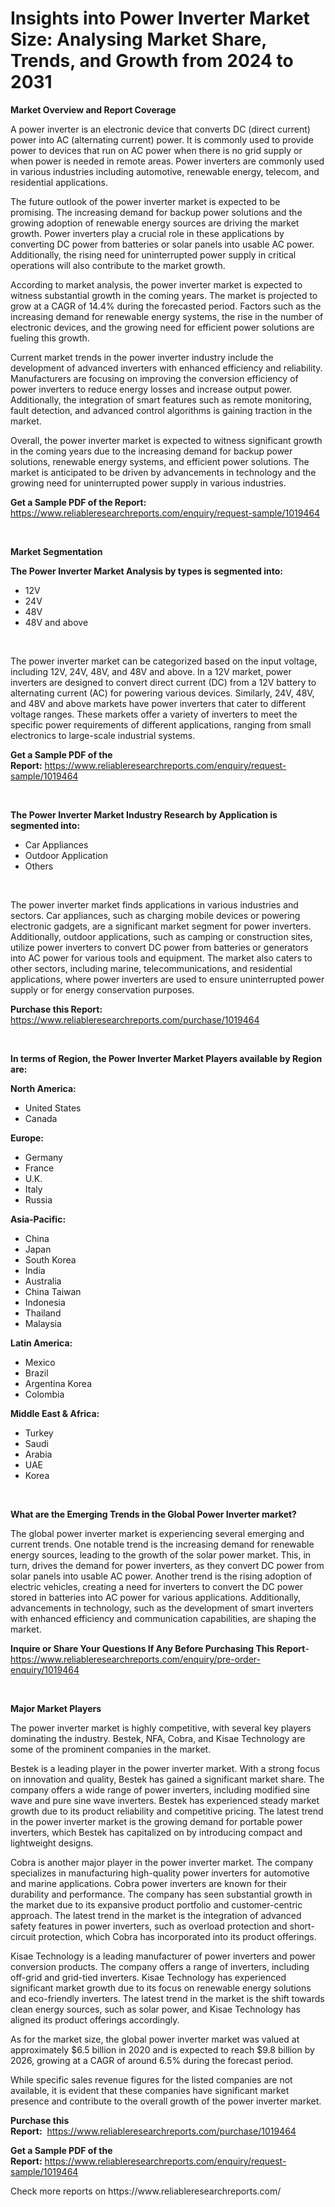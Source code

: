 <p><h1>Insights into Power Inverter Market Size: Analysing Market Share, Trends, and Growth from 2024 to 2031</h1></p><p><strong>Market Overview and Report Coverage</strong></p>
<p><p>A power inverter is an electronic device that converts DC (direct current) power into AC (alternating current) power. It is commonly used to provide power to devices that run on AC power when there is no grid supply or when power is needed in remote areas. Power inverters are commonly used in various industries including automotive, renewable energy, telecom, and residential applications.</p><p>The future outlook of the power inverter market is expected to be promising. The increasing demand for backup power solutions and the growing adoption of renewable energy sources are driving the market growth. Power inverters play a crucial role in these applications by converting DC power from batteries or solar panels into usable AC power. Additionally, the rising need for uninterrupted power supply in critical operations will also contribute to the market growth.</p><p>According to market analysis, the power inverter market is expected to witness substantial growth in the coming years. The market is projected to grow at a CAGR of 14.4% during the forecasted period. Factors such as the increasing demand for renewable energy systems, the rise in the number of electronic devices, and the growing need for efficient power solutions are fueling this growth.</p><p>Current market trends in the power inverter industry include the development of advanced inverters with enhanced efficiency and reliability. Manufacturers are focusing on improving the conversion efficiency of power inverters to reduce energy losses and increase output power. Additionally, the integration of smart features such as remote monitoring, fault detection, and advanced control algorithms is gaining traction in the market.</p><p>Overall, the power inverter market is expected to witness significant growth in the coming years due to the increasing demand for backup power solutions, renewable energy systems, and efficient power solutions. The market is anticipated to be driven by advancements in technology and the growing need for uninterrupted power supply in various industries.</p></p>
<p><strong>Get a Sample PDF of the Report:</strong> <a href="https://www.reliableresearchreports.com/enquiry/request-sample/1019464">https://www.reliableresearchreports.com/enquiry/request-sample/1019464</a></p>
<p>&nbsp;</p>
<p><strong>Market Segmentation</strong></p>
<p><strong>The Power Inverter Market Analysis by types is segmented into:</strong></p>
<p><ul><li>12V</li><li>24V</li><li>48V</li><li>48V and above</li></ul></p>
<p>&nbsp;</p>
<p><p>The power inverter market can be categorized based on the input voltage, including 12V, 24V, 48V, and 48V and above. In a 12V market, power inverters are designed to convert direct current (DC) from a 12V battery to alternating current (AC) for powering various devices. Similarly, 24V, 48V, and 48V and above markets have power inverters that cater to different voltage ranges. These markets offer a variety of inverters to meet the specific power requirements of different applications, ranging from small electronics to large-scale industrial systems.</p></p>
<p><strong>Get a Sample PDF of the Report:</strong>&nbsp;<a href="https://www.reliableresearchreports.com/enquiry/request-sample/1019464">https://www.reliableresearchreports.com/enquiry/request-sample/1019464</a></p>
<p>&nbsp;</p>
<p><strong>The Power Inverter Market Industry Research by Application is segmented into:</strong></p>
<p><ul><li>Car Appliances</li><li>Outdoor Application</li><li>Others</li></ul></p>
<p>&nbsp;</p>
<p><p>The power inverter market finds applications in various industries and sectors. Car appliances, such as charging mobile devices or powering electronic gadgets, are a significant market segment for power inverters. Additionally, outdoor applications, such as camping or construction sites, utilize power inverters to convert DC power from batteries or generators into AC power for various tools and equipment. The market also caters to other sectors, including marine, telecommunications, and residential applications, where power inverters are used to ensure uninterrupted power supply or for energy conservation purposes.</p></p>
<p><strong>Purchase this Report:</strong>&nbsp; <a href="https://www.reliableresearchreports.com/purchase/1019464">https://www.reliableresearchreports.com/purchase/1019464</a></p>
<p>&nbsp;</p>
<p><strong>In terms of Region, the Power Inverter Market Players available by Region are:</strong></p>
<p>
    <p> <strong> North America: </strong>
        <ul>
            <li>United States</li>
            <li>Canada</li>
        </ul>
        </p> 
    <p> <strong> Europe: </strong>
        <ul>
            <li>Germany</li>
            <li>France</li>
            <li>U.K.</li>
            <li>Italy</li>
            <li>Russia</li>
        </ul>
        </p> 
    <p> <strong> Asia-Pacific: </strong>
        <ul>
            <li>China</li>
            <li>Japan</li>
            <li>South Korea</li>
            <li>India</li>
            <li>Australia</li>
            <li>China Taiwan</li>
            <li>Indonesia</li>
            <li>Thailand</li>
            <li>Malaysia</li>
        </ul>
        </p> 
    <p> <strong> Latin America: </strong>
        <ul>
            <li>Mexico</li>
            <li>Brazil</li>
            <li>Argentina Korea</li>
            <li>Colombia</li>
        </ul>
        </p> 
    <p> <strong> Middle East & Africa: </strong>
        <ul>
            <li>Turkey</li>
            <li>Saudi</li>
            <li>Arabia</li>
            <li>UAE</li>
            <li>Korea</li>
        </ul>
    </p>
    </p>
<p>&nbsp;</p>
<p><strong>What are the Emerging Trends in the Global Power Inverter market?</strong></p>
<p><p>The global power inverter market is experiencing several emerging and current trends. One notable trend is the increasing demand for renewable energy sources, leading to the growth of the solar power market. This, in turn, drives the demand for power inverters, as they convert DC power from solar panels into usable AC power. Another trend is the rising adoption of electric vehicles, creating a need for inverters to convert the DC power stored in batteries into AC power for various applications. Additionally, advancements in technology, such as the development of smart inverters with enhanced efficiency and communication capabilities, are shaping the market.</p></p>
<p><strong>Inquire or Share Your Questions If Any Before Purchasing This Report</strong>- <a href="https://www.reliableresearchreports.com/enquiry/pre-order-enquiry/1019464">https://www.reliableresearchreports.com/enquiry/pre-order-enquiry/1019464</a></p>
<p>&nbsp;</p>
<p><strong>Major Market Players</strong></p>
<p><p>The power inverter market is highly competitive, with several key players dominating the industry. Bestek, NFA, Cobra, and Kisae Technology are some of the prominent companies in the market.</p><p>Bestek is a leading player in the power inverter market. With a strong focus on innovation and quality, Bestek has gained a significant market share. The company offers a wide range of power inverters, including modified sine wave and pure sine wave inverters. Bestek has experienced steady market growth due to its product reliability and competitive pricing. The latest trend in the power inverter market is the growing demand for portable power inverters, which Bestek has capitalized on by introducing compact and lightweight designs.</p><p>Cobra is another major player in the power inverter market. The company specializes in manufacturing high-quality power inverters for automotive and marine applications. Cobra power inverters are known for their durability and performance. The company has seen substantial growth in the market due to its expansive product portfolio and customer-centric approach. The latest trend in the market is the integration of advanced safety features in power inverters, such as overload protection and short-circuit protection, which Cobra has incorporated into its product offerings.</p><p>Kisae Technology is a leading manufacturer of power inverters and power conversion products. The company offers a range of inverters, including off-grid and grid-tied inverters. Kisae Technology has experienced significant market growth due to its focus on renewable energy solutions and eco-friendly inverters. The latest trend in the market is the shift towards clean energy sources, such as solar power, and Kisae Technology has aligned its product offerings accordingly.</p><p>As for the market size, the global power inverter market was valued at approximately $6.5 billion in 2020 and is expected to reach $9.8 billion by 2026, growing at a CAGR of around 6.5% during the forecast period.</p><p>While specific sales revenue figures for the listed companies are not available, it is evident that these companies have significant market presence and contribute to the overall growth of the power inverter market.</p></p>
<p><strong>Purchase this Report:</strong>&nbsp;&nbsp;<a href="https://www.reliableresearchreports.com/purchase/1019464">https://www.reliableresearchreports.com/purchase/1019464</a></p>
<p></p>
<p><strong>Get a Sample PDF of the Report:</strong>&nbsp;<a href="https://www.reliableresearchreports.com/enquiry/request-sample/1019464">https://www.reliableresearchreports.com/enquiry/request-sample/1019464</a></p>
<p>Check more reports on https://www.reliableresearchreports.com/</p>